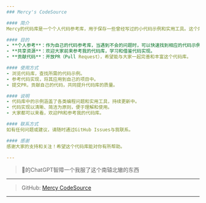 ```yaml
---
### Mercy's CodeSource 

#### 简介
Mercy的代码库是一个个人代码参考库，用于保存一些曾经写过的小代码示例和实用工具。这个库的目的是为自己和他人提供代码参考，帮助解决开发过程中遇到的问题。

#### 目的
- **个人参考**：作为自己的代码参考库，当遇到不会的问题时，可以快速找到相应的代码示例。
- **共享资源**：欢迎大家前来参考我的代码库，学习和借鉴代码实现。
- **贡献代码**：开放PR（Pull Request），希望能与大家一起完善和丰富这个代码库。

#### 使用方式
- 浏览代码库，查找所需的代码示例。
- 参考代码实现，将其应用到自己的项目中。
- 提交PR，贡献自己的代码，共同提升代码库的质量。

#### 说明
- 代码库中的示例涵盖了各类编程问题和实用工具，持续更新中。
- 代码实现以清晰、简洁为原则，便于理解和使用。
- 大家都可以来看，欢迎PR和参考我的代码库。

#### 联系方式
如有任何问题或建议，请随时通过GitHub Issues与我联系。

#### 感谢
感谢大家的支持和关注！希望这个代码库能对你有所帮助。

---
```


> 🐎的ChatGPT智障一个我服了这个南辕北辙的东西

---

> GitHub: [Mercy CodeSource](#https://github.com/Baakarshan/CodeSource)

---
